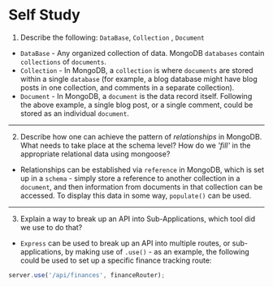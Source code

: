 # Self Study

1.  Describe the following: `DataBase`, `Collection` , `Document`
* `DataBase` - Any organized collection of data. MongoDB `databases` contain `collections` of `documents`.
* `Collection` - In MongoDB, a `collection` is where `documents` are stored within a single `database` (for example, a blog database might have blog posts in one collection, and comments in a separate collection).
* `Document` - In MongoDB, a `document` is the data record itself. Following the above example, a single blog post, or a single comment, could be stored as an individual `document`.
---
2.  Describe how one can achieve the pattern of _relationships_ in MongoDB. What needs to take place at the schema level? How do we _'fill'_ in the appropriate relational data using mongoose?
* Relationships can be established via `reference` in MongoDB, which is set up in a `schema` - simply store a reference to another collection in a `document`, and then information from documents in that collection can be accessed. To display this data in some way, `populate()` can be used.
---
3.  Explain a way to break up an API into Sub-Applications, which tool did we use to do that?
* `Express` can be used to break up an API into multiple routes, or sub-applications, by making use of `.use()` - as an example, the following could be used to set up a specific finance tracking route:
```javascript 
server.use('/api/finances', financeRouter);
```